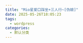 ```yaml
---
title: "Mio星爱口踩坐+三人行~[伪娘]"
date: 2025-05-26T18:05:23
tags:
  - wordpress
categories:
  - 默认分类
---
```




